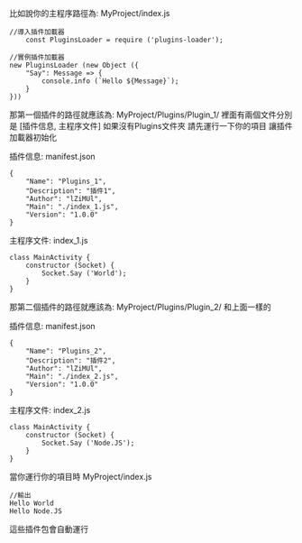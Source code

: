 比如說你的主程序路徑為: MyProject/index.js
```
//導入插件加載器
	const PluginsLoader = require ('plugins-loader');
	
//實例插件加載器
new PluginsLoader (new Object ({
	"Say": Message => {
		console.info (`Hello ${Message}`);
	}
}))
```

那第一個插件的路徑就應該為: MyProject/Plugins/Plugin_1/
裡面有兩個文件分別是 [插件信息, 主程序文件]
如果沒有Plugins文件夾 請先運行一下你的項目 讓插件加載器初始化

插件信息: manifest.json
```
{
	"Name": "Plugins_1",
	"Description": "插件1",
	"Author": "lZiMUl",
	"Main": "./index_1.js",
	"Version": "1.0.0"
}
```
主程序文件: index_1.js
```
class MainActivity {
	constructor (Socket) {
		Socket.Say ('World');
	}
}
```

那第二個插件的路徑就應該為: MyProject/Plugins/Plugin_2/
和上面一樣的

插件信息: manifest.json
```
{
	"Name": "Plugins_2",
	"Description": "插件2",
	"Author": "lZiMUl",
	"Main": "./index_2.js",
	"Version": "1.0.0"
}
```
主程序文件: index_2.js
```
class MainActivity {
	constructor (Socket) {
		Socket.Say ('Node.JS');
	}
}
```

當你運行你的項目時 MyProject/index.js
```
//輸出
Hello World
Hello Node.JS
```
這些插件包會自動運行